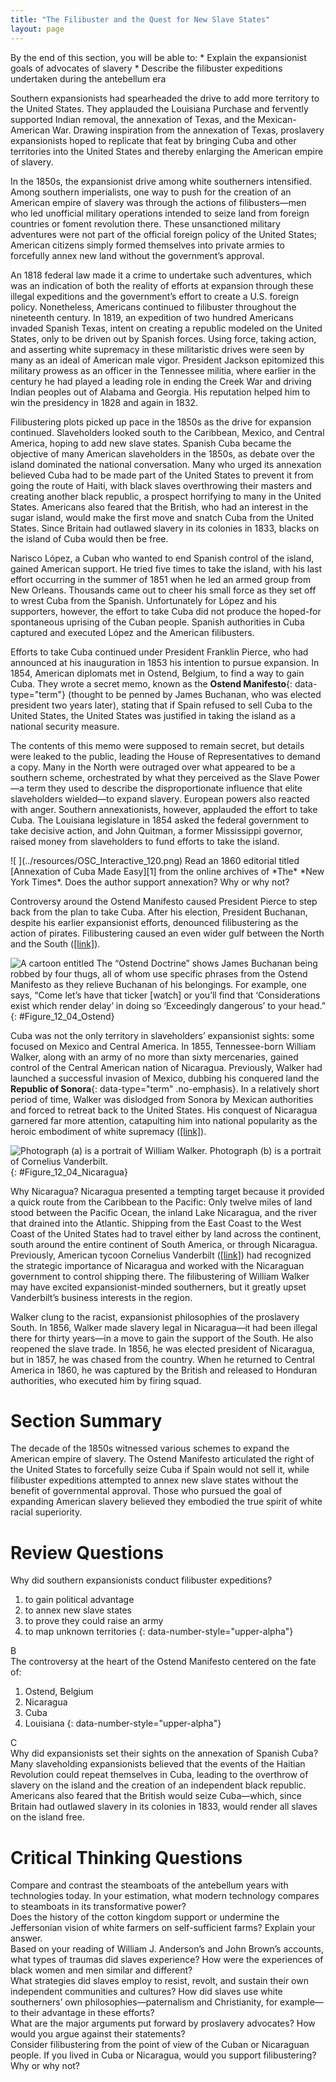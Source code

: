 ```yaml
---
title: "The Filibuster and the Quest for New Slave States"
layout: page
---
```



<div data-type="abstract" markdown="1">
By the end of this section, you will be able to:
* Explain the expansionist goals of advocates of slavery
* Describe the filibuster expeditions undertaken during the antebellum era

</div>

Southern expansionists had spearheaded the drive to add more territory to the United States. They applauded the Louisiana Purchase and fervently supported Indian removal, the annexation of Texas, and the Mexican-American War. Drawing inspiration from the annexation of Texas, proslavery expansionists hoped to replicate that feat by bringing Cuba and other territories into the United States and thereby enlarging the American empire of slavery.

In the 1850s, the expansionist drive among white southerners intensified. Among southern imperialists, one way to push for the creation of an American empire of slavery was through the actions of filibusters—men who led unofficial military operations intended to seize land from foreign countries or foment revolution there. These unsanctioned military adventures were not part of the official foreign policy of the United States; American citizens simply formed themselves into private armies to forcefully annex new land without the government’s approval.

An 1818 federal law made it a crime to undertake such adventures, which was an indication of both the reality of efforts at expansion through these illegal expeditions and the government’s effort to create a U.S. foreign policy. Nonetheless, Americans continued to filibuster throughout the nineteenth century. In 1819, an expedition of two hundred Americans invaded Spanish Texas, intent on creating a republic modeled on the United States, only to be driven out by Spanish forces. Using force, taking action, and asserting white supremacy in these militaristic drives were seen by many as an ideal of American male vigor. President Jackson epitomized this military prowess as an officer in the Tennessee militia, where earlier in the century he had played a leading role in ending the Creek War and driving Indian peoples out of Alabama and Georgia. His reputation helped him to win the presidency in 1828 and again in 1832.

Filibustering plots picked up pace in the 1850s as the drive for expansion continued. Slaveholders looked south to the Caribbean, Mexico, and Central America, hoping to add new slave states. Spanish Cuba became the objective of many American slaveholders in the 1850s, as debate over the island dominated the national conversation. Many who urged its annexation believed Cuba had to be made part of the United States to prevent it from going the route of Haiti, with black slaves overthrowing their masters and creating another black republic, a prospect horrifying to many in the United States. Americans also feared that the British, who had an interest in the sugar island, would make the first move and snatch Cuba from the United States. Since Britain had outlawed slavery in its colonies in 1833, blacks on the island of Cuba would then be free.

Narisco López, a Cuban who wanted to end Spanish control of the island, gained American support. He tried five times to take the island, with his last effort occurring in the summer of 1851 when he led an armed group from New Orleans. Thousands came out to cheer his small force as they set off to wrest Cuba from the Spanish. Unfortunately for López and his supporters, however, the effort to take Cuba did not produce the hoped-for spontaneous uprising of the Cuban people. Spanish authorities in Cuba captured and executed López and the American filibusters.

Efforts to take Cuba continued under President Franklin Pierce, who had announced at his inauguration in 1853 his intention to pursue expansion. In 1854, American diplomats met in Ostend, Belgium, to find a way to gain Cuba. They wrote a secret memo, known as the **Ostend Manifesto**{: data-type="term"} (thought to be penned by James Buchanan, who was elected president two years later), stating that if Spain refused to sell Cuba to the United States, the United States was justified in taking the island as a national security measure.

The contents of this memo were supposed to remain secret, but details were leaked to the public, leading the House of Representatives to demand a copy. Many in the North were outraged over what appeared to be a southern scheme, orchestrated by what they perceived as the Slave Power—a term they used to describe the disproportionate influence that elite slaveholders wielded—to expand slavery. European powers also reacted with anger. Southern annexationists, however, applauded the effort to take Cuba. The Louisiana legislature in 1854 asked the federal government to take decisive action, and John Quitman, a former Mississippi governor, raised money from slaveholders to fund efforts to take the island.

<div data-type="note" class="history click-and-explore" data-label="Click and Explore" markdown="1">
<span data-type="media" data-alt=" "> ![ ](../resources/OSC_Interactive_120.png) </span>
Read an 1860 editorial titled [Annexation of Cuba Made Easy][1] from the online archives of *The* *New York Times*. Does the author support annexation? Why or why not?

</div>

Controversy around the Ostend Manifesto caused President Pierce to step back from the plan to take Cuba. After his election, President Buchanan, despite his earlier expansionist efforts, denounced filibustering as the action of pirates. Filibustering caused an even wider gulf between the North and the South ([\[link\]](#Figure_12_04_Ostend)).

 ![A cartoon entitled The &#x201C;Ostend Doctrine&#x201D; shows James Buchanan being robbed by four thugs, all of whom use specific phrases from the Ostend Manifesto as they relieve Buchanan of his belongings. For example, one says, &#x201C;Come let&#x2019;s have that ticker \[watch\] or you&#x2019;ll find that &#x2018;Considerations exist which render delay&#x2019; in doing so &#x2018;Exceedingly dangerous&#x2019; to your head.&#x201D;](../resources/CNX_History_12_04_Ostend.jpg "The &#x201C;Ostend Doctrine&#x201D; (1856), by artist Louis Maurer and lithographer Nathaniel Currier, mocks James Buchanan by depicting him being robbed, just as many northerners believed slaveholders were attempting to rob Spain. The thugs robbing Buchanan use specific phrases from the Ostend Manifesto as they relieve him of his belongings."){: #Figure_12_04_Ostend}

Cuba was not the only territory in slaveholders’ expansionist sights: some focused on Mexico and Central America. In 1855, Tennessee-born William Walker, along with an army of no more than sixty mercenaries, gained control of the Central American nation of Nicaragua. Previously, Walker had launched a successful invasion of Mexico, dubbing his conquered land the **Republic of Sonora**{: data-type="term" .no-emphasis}. In a relatively short period of time, Walker was dislodged from Sonora by Mexican authorities and forced to retreat back to the United States. His conquest of Nicaragua garnered far more attention, catapulting him into national popularity as the heroic embodiment of white supremacy ([\[link\]](#Figure_12_04_Nicaragua)).

 ![Photograph (a) is a portrait of William Walker. Photograph (b) is a portrait of Cornelius Vanderbilt.](../resources/CNX_History_12_04_Nicaragua.jpg "Famed Civil War photographer Mathew Brady took this photograph (a) of &#x201C;General&#x201D; William Walker circa 1855&#x2013;1860. Walker led a filibuster expedition and briefly conquered Nicaragua, fulfilling a dream of many pro-expansionist southern slaveholders. Cornelius Vanderbilt (b), the shipping tycoon who controlled much of the traffic across Nicaragua between the Atlantic and the Pacific, clashed with Walker and ultimately supported Costa Rica in its war against him."){: #Figure_12_04_Nicaragua}

Why Nicaragua? Nicaragua presented a tempting target because it provided a quick route from the Caribbean to the Pacific: Only twelve miles of land stood between the Pacific Ocean, the inland Lake Nicaragua, and the river that drained into the Atlantic. Shipping from the East Coast to the West Coast of the United States had to travel either by land across the continent, south around the entire continent of South America, or through Nicaragua. Previously, American tycoon Cornelius Vanderbilt ([\[link\]](#Figure_12_04_Nicaragua)) had recognized the strategic importance of Nicaragua and worked with the Nicaraguan government to control shipping there. The filibustering of William Walker may have excited expansionist-minded southerners, but it greatly upset Vanderbilt’s business interests in the region.

Walker clung to the racist, expansionist philosophies of the proslavery South. In 1856, Walker made slavery legal in Nicaragua—it had been illegal there for thirty years—in a move to gain the support of the South. He also reopened the slave trade. In 1856, he was elected president of Nicaragua, but in 1857, he was chased from the country. When he returned to Central America in 1860, he was captured by the British and released to Honduran authorities, who executed him by firing squad.

# Section Summary

The decade of the 1850s witnessed various schemes to expand the American empire of slavery. The Ostend Manifesto articulated the right of the United States to forcefully seize Cuba if Spain would not sell it, while filibuster expeditions attempted to annex new slave states without the benefit of governmental approval. Those who pursued the goal of expanding American slavery believed they embodied the true spirit of white racial superiority.

# Review Questions

<div data-type="exercise">
<div data-type="problem" markdown="1">
Why did southern expansionists conduct filibuster expeditions?

1.  to gain political advantage
2.  to annex new slave states
3.  to prove they could raise an army
4.  to map unknown territories
{: data-number-style="upper-alpha"}

</div>
<div data-type="solution" markdown="1">
B

</div>
</div>

<div data-type="exercise">
<div data-type="problem" markdown="1">
The controversy at the heart of the Ostend Manifesto centered on the fate of:

1.  Ostend, Belgium
2.  Nicaragua
3.  Cuba
4.  Louisiana
{: data-number-style="upper-alpha"}

</div>
<div data-type="solution" markdown="1">
C

</div>
</div>

<div data-type="exercise">
<div data-type="problem" markdown="1">
Why did expansionists set their sights on the annexation of Spanish Cuba?

</div>
<div data-type="solution" markdown="1">
Many slaveholding expansionists believed that the events of the Haitian Revolution could repeat themselves in Cuba, leading to the overthrow of slavery on the island and the creation of an independent black republic. Americans also feared that the British would seize Cuba—which, since Britain had outlawed slavery in its colonies in 1833, would render all slaves on the island free.

</div>
</div>

# Critical Thinking Questions

<div data-type="exercise">
<div data-type="problem" markdown="1">
Compare and contrast the steamboats of the antebellum years with technologies today. In your estimation, what modern technology compares to steamboats in its transformative power?

</div>
</div>

<div data-type="exercise">
<div data-type="problem" markdown="1">
Does the history of the cotton kingdom support or undermine the Jeffersonian vision of white farmers on self-sufficient farms? Explain your answer.

</div>
</div>

<div data-type="exercise">
<div data-type="problem" markdown="1">
Based on your reading of William J. Anderson’s and John Brown’s accounts, what types of traumas did slaves experience? How were the experiences of black women and men similar and different?

</div>
</div>

<div data-type="exercise">
<div data-type="problem" markdown="1">
What strategies did slaves employ to resist, revolt, and sustain their own independent communities and cultures? How did slaves use white southerners’ own philosophies—paternalism and Christianity, for example—to their advantage in these efforts?

</div>
</div>

<div data-type="exercise">
<div data-type="problem" markdown="1">
What are the major arguments put forward by proslavery advocates? How would you argue against their statements?

</div>
</div>

<div data-type="exercise">
<div data-type="problem" markdown="1">
Consider filibustering from the point of view of the Cuban or Nicaraguan people. If you lived in Cuba or Nicaragua, would you support filibustering? Why or why not?

</div>
</div>



[1]: http://openstaxcollege.org/l/15AnnexCuba
